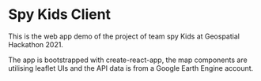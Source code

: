 # Spy Kids Client

This is the web app demo of the project of team spy Kids at Geospatial Hackathon 2021.

The app is bootstrapped with create-react-app, the map components are utilising leaflet UIs and the API data is from a Google Earth Engine account. 

